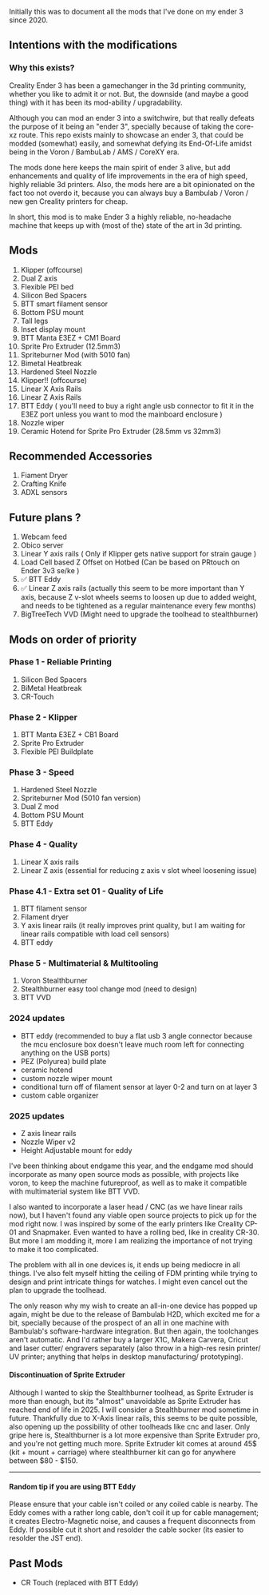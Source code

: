 Initially this was to document all the mods that I've done on my ender 3 since 2020.

## Intentions with the modifications

### Why this exists?

Creality Ender 3 has been a gamechanger in the 3d printing community, whether you like to admit it or not. But, the downside (and maybe
a good thing) with it has been its mod-ability / upgradability.

Although you can mod an ender 3 into a switchwire, but that really defeats the purpose of it being an "ender 3", specially because of taking the
core-xz route. This repo exists mainly to showcase an ender 3, that could be modded (somewhat) easily, and somewhat defying its End-Of-Life amidst
being in the Voron / BambuLab / AMS / CoreXY era.

The mods done here keeps the main spirit of ender 3 alive, but add enhancements and quality of life improvements in the era of high speed, highly reliable
3d printers. Also, the mods here are a bit opinionated on the fact too not overdo it, because you can always buy a Bambulab / Voron / new gen Creality printers for cheap.

In short, this mod is to make Ender 3 a highly reliable, no-headache machine that keeps up with (most of the) state of the art in 3d printing.

## Mods

1. Klipper (offcourse)
2. Dual Z axis
3. Flexible PEI bed
4. Silicon Bed Spacers
5. BTT smart filament sensor
6. Bottom PSU mount
7. Tall legs
8. Inset display mount
9. BTT Manta E3EZ + CM1 Board
10. Sprite Pro Extruder (12.5mm3)
11. Spriteburner Mod (with 5010 fan)
12. Bimetal Heatbreak
13. Hardened Steel Nozzle
14. Klipper!! (offcourse)
15. Linear X Axis Rails
16. Linear Z Axis Rails
17. BTT Eddy ( you'll need to buy a right angle usb connector to fit it in the E3EZ port unless you want to mod the mainboard enclosure )
18. Nozzle wiper
19. Ceramic Hotend for Sprite Pro Extruder (28.5mm vs 32mm3)
    
## Recommended Accessories

1. Fiament Dryer
2. Crafting Knife
3. ADXL sensors

## Future plans ?

1. Webcam feed
2. Obico server
3. Linear Y axis rails ( Only if Klipper gets native support for strain gauge )
4. Load Cell based Z Offset on Hotbed (Can be based on PRtouch on Ender 3v3 se/ke )
5. ✅ BTT Eddy
6. ✅ Linear Z axis rails (actually this seem to be more important than Y axis, because Z v-slot wheels seems to loosen up due to added weight, and needs to be tightened as a regular maintenance every few months) 
7. BigTreeTech VVD (Might need to upgrade the toolhead to stealthburner)


## Mods on order of priority

### Phase 1 - Reliable Printing
1. Silicon Bed Spacers
2. BiMetal Heatbreak
3. CR-Touch

### Phase 2 - Klipper
1. BTT Manta E3EZ + CB1 Board
2. Sprite Pro Extruder
3. Flexible PEI Buildplate

### Phase 3 - Speed
1. Hardened Steel Nozzle
2. Spriteburner Mod (5010 fan version)
3. Dual Z mod
4. Bottom PSU Mount
5. BTT Eddy

### Phase 4 - Quality
1. Linear X axis rails
2. Linear Z axis (essential for reducing z axis v slot wheel loosening issue)

### Phase 4.1 - Extra set 01 - Quality of Life
1. BTT filament sensor
2. Filament dryer
4. Y axis linear rails (it really improves print quality, but I am waiting for linear rails compatible with load cell sensors)
5. BTT eddy

### Phase 5 - Multimaterial & Multitooling
1. Voron Stealthburner
2. Stealthburner easy tool change mod (need to design)
3. BTT VVD

### 2024 updates

- BTT eddy (recommended to buy a flat usb 3 angle connector because the mcu enclosure box doesn't leave much room left for connecting anything on the USB ports)
- PEZ (Polyurea) build plate
- ceramic hotend
- custom nozzle wiper mount
- conditional turn off of filament sensor at layer 0-2 and turn on at layer 3
- custom cable organizer

### 2025 updates

- Z axis linear rails
- Nozzle Wiper v2
- Height Adjustable mount for eddy

I've been thinking about endgame this year, and the endgame mod should incorporate as many open source mods as possible, with projects like voron, to keep the machine futureproof,
as well as to make it compatible with multimaterial system like BTT VVD.

I also wanted to incorporate a laser head / CNC (as we have linear rails now), but I haven't found any viable open source projects to
pick up for the mod right now. I was inspired by some of the early printers like Creality CP-01 and Snapmaker. Even wanted to have a rolling bed, like in creality CR-30.
But more I am modding it, more I am realizing the importance of not trying to make it too complicated.

The problem with all in one devices is, it ends up being mediocre in all things. I've also felt myself hitting the ceiling of FDM printing while trying to design and print intricate things
for watches. I might even cancel out the plan to upgrade the toolhead.

The only reason why my wish to create an all-in-one device has popped up again, might be due to the release of Bambulab H2D, which excited me for a bit, specially because of the prospect
of an all in one machine with Bambulab's software-hardware integration. But then again, the toolchanges aren't automatic. And I'd rather buy a larger X1C, Makera Carvera, Cricut and laser
cutter/ engravers separately (also throw in a high-res resin printer/ UV printer; anything that helps in desktop manufacturing/ prototyping).

#### Discontinuation of Sprite Extruder

Although I wanted to skip the Stealthburner toolhead, as Sprite Extruder is more than enough, but its "almost" unavoidable as Sprite Extruder has reached end of life in 2025. I will consider a Stealthburner
mod sometime in future. Thankfully due to X-Axis linear rails, this seems to be quite possible, also opening up the possibility of other toolheads like cnc and laser. Only gripe here is, Stealthburner is a lot more expensive than Sprite Extruder pro, and you're not getting much more. Sprite Extruder kit comes at around 45$ (kit + mount + carriage) where stealthburner kit can go for anywhere between $80 - $150.

---

#### Random tip if you are using BTT Eddy
Please ensure that your cable isn't coiled or any coiled cable is nearby. The Eddy comes with a rather long cable, don't coil it up for cable management; it creates Electro-Magnetic noise, and causes a frequent disconnects
from Eddy. If possible cut it short and resolder the cable socker (its easier to resolder the JST end).

## Past Mods

- CR Touch (replaced with BTT Eddy)
